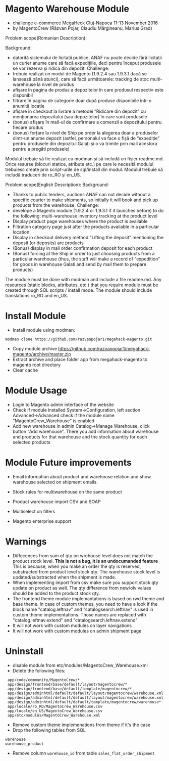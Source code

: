 # Magento Warehouse Module 
 - challenge e-commerce MegaHeck Cluj-Napoca 11-13 November 2016
 - by MagentoCrew (Răzvan Pojar, Claudiu Mărgineanu, Marius Grad)

Problem scope(Romanian Description):

Background: 
 - datorită sistemului de licitații publice, ANAF nu poate decide fără licitații un curier anume care să facă expedițiile, deci pentru început produsele se vor rezerva și ridica din depozit.
Challenge: 
 - trebuie realizat un modul de Magento (1.9.2.4 sau 1.9.3.1 dacă se lansează până atunci), care să facă următoarele:
tracking de stoc multi-warehouse la nivel de produs
 - afișare în pagina de produs a depozitelor în care produsul respectiv este disponibil
 - filtrare în pagina de categorie doar după produse disponibile într-o anumită locație
 - afișare în checkout la livrare a metodei “Ridicare din depozit” cu menționarea depozitului (sau depozitelor) în care sunt produsele
 - (bonus) afișare în mail-ul de confirmare a comenzii a depozitului pentru fiecare produs
 - (bonus) forțare la nivel de Ship pe order la alegerea doar a produselor dintr-un anume depozit (astfel, personalul va face o fișă de “expediție” pentru produsele din depozitul Galați și o va trimite prin mail acestora pentru a pregăti produsele)
 
Modulul trebuie să fie realizat cu modman și să includă un fișier readme.md. Orice resurse (blocuri statice, atribute etc.) pe care le necesită modulul trebuiesc create prin script-urile de sql/install din modul. Modulul trebuie să includă traduceri de ro_RO și en_US.

Problem scope(English Description):
Background:
 - Thanks to public tenders, auctions ANAF can not decide without a specific courier to make shipments, so initially it will book and pick up products from the warehouse.
Challenge:
 - develope a Magento module (1.9.2.4 or 1.9.3.1 if it launches before) to do the following:
multi-warehouse inventory tracking at the product level
 - Display product page warehouses where the product is available
 - Filtration category page just after the products available in a particular location
 - Display in checkout delivery method "Lifting the deposit" mentioning the deposit (or deposits) are products
 - (Bonus) display in mail order confirmation deposit for each product
 - (Bonus) forcing at the Ship in order to just choosing products from a particular warehouse (thus, the staff will make a record of "expedition" for goods in warehouse Galati and send by mail them to prepare products)
 
The module must be done with modman and include a file readme.md. Any resources (static blocks, attributes, etc.) that you require module must be created through SQL scripts / install mode. The module should include translations ro_RO and en_US.

# Install Module
 - Install module using modman: 
```
modman clone https://github.com/razvanpojar1/megahack-magento.git
```   
 - Copy module archive  https://github.com/razvanpojar1/megahack-magento/archive/master.zip
 - Extract archive and place folder app from megahack-magento to magento root directory
 - Clear cache
 
# Module Usage
 - Login to Magento admin interface of the website
 - Check if module installed System->Configuration, left section Advanced->Advanced check if the module name "MagentoCrew_Warehouse" is enabled
 - Add new warehouse in admin Catalog->Manage Warehouse, click button "Add warehouse". There you add information about warehouse and products for that warehouse and the stock quantity for each selected products

# Module Future improvements
 - Email information about product and warehouse relation and show warehouse selected on shipment emails.
 - Stock rules for multiwarehouse on the same product
 - Product warehouse import CSV and SOAP
   
 - Multiselect on filters
 - Magento enterprise support
 
# Warnings
 - Diffecences from sum of qty on wrehouse level does not match the product stock level.
 **This is not a bug, it is an undocumanded feature**
 This is because, when you make an order the qty is reserved, substracted from product level stock qty. The warehouse stock level is updated/substracted when the shipment is made.   
 - When implementing import from csv make sure you support stock qty update on product as well. The qty difference from new/olv values should be added to the product stock qty.
 - The frontend theme module implemantations is based on rwd theme and base theme. In case of custom themes, you need to have a look if the block name "catalog.leftnav" and "catalogsearch.leftnav" is used in custom theme implementations. Those names are replaced with "catalog.leftnav.extend" and "catalogsearch.leftnav.extend"
 - It will not work with custom modules on layer navigations
 - It will not work with custom modules on admin shipment page
 
 
# Uninstall
 - disable module from etc/modules/MagentoCrew_Warehouse.xml
 - Delete the following files:
```
 app/code/community/MagentoCrew/*
 app/design/frontend/base/default/layout/magentocrew/*   
 app/design/frontend/base/default/template/magentocrew/* 
 app/design/adminhtml/default/default/layout/magentocrew/warehouse.xml
 app/design/adminhtml/default/default/layout/magentocrew/warehouse.xml
 app/design/adminhtml/default/default/template/magentocrew/warehouse*    
 app/locale/ro_RO/MagentoCrew_Warehouse.csv                                     
 app/locale/en_US/MagentoCrew_Warehouse.csv                                         
 app/etc/modules/MagentoCrew_Warehouse.xml
 ```
 - Remove custom theme implemenations from theme if it's the case
 - Drop the following tables from SQL
```
warehouse
warehouse_product
```  
 - Remove column `warehouse_id` from table `sales_flat_order_shipment`
